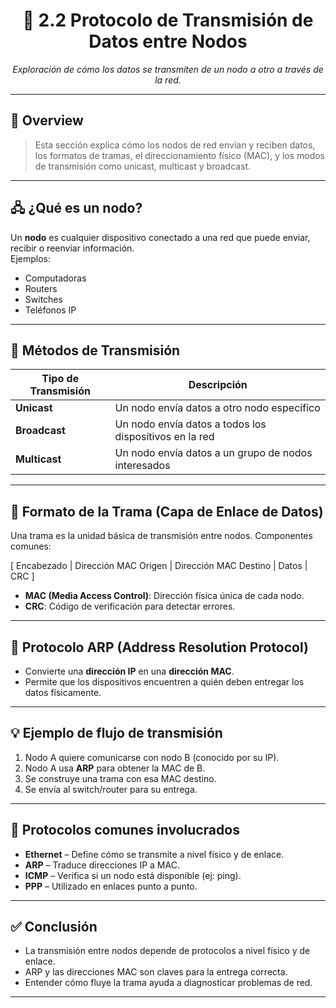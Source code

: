 <h1 align="center">📡 2.2 Protocolo de Transmisión de Datos entre Nodos</h1>

<p align="center">
  <em>Exploración de cómo los datos se transmiten de un nodo a otro a través de la red.</em>
</p>

---

## 📌 Overview

> Esta sección explica cómo los nodos de red envían y reciben datos, los formatos de tramas, el direccionamiento físico (MAC), y los modos de transmisión como unicast, multicast y broadcast.

---

## 🖧 ¿Qué es un nodo?

Un **nodo** es cualquier dispositivo conectado a una red que puede enviar, recibir o reenviar información.  
Ejemplos:
- Computadoras
- Routers
- Switches
- Teléfonos IP

---

## 🚀 Métodos de Transmisión

| Tipo de Transmisión | Descripción |
|---------------------|-------------|
| **Unicast** | Un nodo envía datos a otro nodo específico |
| **Broadcast** | Un nodo envía datos a todos los dispositivos en la red |
| **Multicast** | Un nodo envía datos a un grupo de nodos interesados |

---

## 🧱 Formato de la Trama (Capa de Enlace de Datos)

Una trama es la unidad básica de transmisión entre nodos. Componentes comunes:

[ Encabezado | Dirección MAC Origen | Dirección MAC Destino | Datos | CRC ]
- **MAC (Media Access Control)**: Dirección física única de cada nodo.
- **CRC**: Código de verificación para detectar errores.

---

## 🔄 Protocolo ARP (Address Resolution Protocol)

- Convierte una **dirección IP** en una **dirección MAC**.
- Permite que los dispositivos encuentren a quién deben entregar los datos físicamente.

---

## 💡 Ejemplo de flujo de transmisión

1. Nodo A quiere comunicarse con nodo B (conocido por su IP).
2. Nodo A usa **ARP** para obtener la MAC de B.
3. Se construye una trama con esa MAC destino.
4. Se envía al switch/router para su entrega.

---

## 📎 Protocolos comunes involucrados

- **Ethernet** – Define cómo se transmite a nivel físico y de enlace.
- **ARP** – Traduce direcciones IP a MAC.
- **ICMP** – Verifica si un nodo está disponible (ej: ping).
- **PPP** – Utilizado en enlaces punto a punto.

---

## ✅ Conclusión

- La transmisión entre nodos depende de protocolos a nivel físico y de enlace.
- ARP y las direcciones MAC son claves para la entrega correcta.
- Entender cómo fluye la trama ayuda a diagnosticar problemas de red.

---

